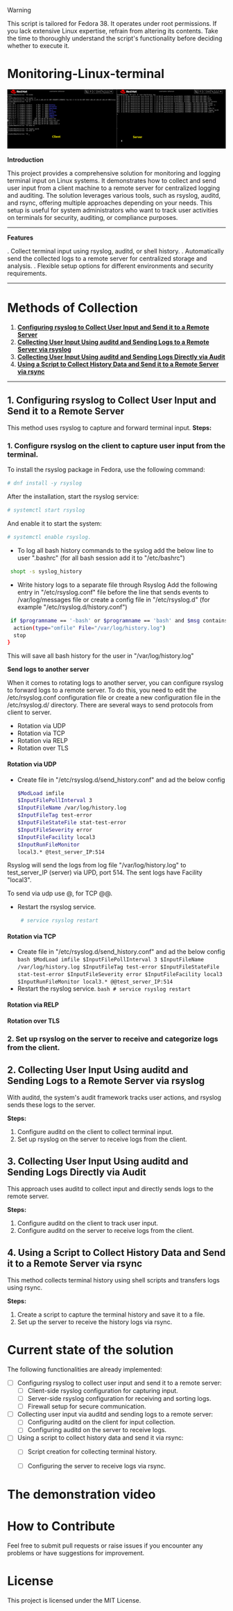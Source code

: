 > [!WARNING]
> This script is tailored for Fedora 38. It operates under root permissions. If you lack extensive Linux expertise, refrain from altering its contents. Take the time to thoroughly understand the script's functionality before deciding whether to execute it.


# Monitoring-Linux-terminal
![](https://github.com/TarikVUT/Monitoring-Linux-terminal/blob/main/images/UDP-rsyslog.png)




**Introduction**

This project provides a comprehensive solution for monitoring and logging terminal input on Linux systems. It demonstrates how to collect and send user input from a client machine to a remote server for centralized logging and auditing. The solution leverages various tools, such as rsyslog, auditd, and rsync, offering multiple approaches depending on your needs. This setup is useful for system administrators who want to track user activities on terminals for security, auditing, or compliance purposes.

--------------------------------------------

**Features**

. Collect terminal input using rsyslog, auditd, or shell history.
. Automatically send the collected logs to a remote server for centralized storage and analysis.
. Flexible setup options for different environments and security requirements.

--------------------------------------------

# Methods of Collection

1. [**Configuring rsyslog to Collect User Input and Send it to a Remote Server**](rsyslog-rsyslog)
2. [**Collecting User Input Using auditd and Sending Logs to a Remote Server via rsyslog**](audit-rsyslog)
3. [**Collecting User Input Using auditd and Sending Logs Directly via Audit**](audit-audit)
4. [**Using a Script to Collect History Data and Send it to a Remote Server via rsync**](code-rsync)

--------------------------------------------

## 1. Configuring rsyslog to Collect User Input and Send it to a Remote Server
<a name="rsyslog-rsyslog"></a>
This method uses rsyslog to capture and forward terminal input.
**Steps:**
### 1. Configure rsyslog on the client to capture user input from the terminal.
   To install the rsyslog package in Fedora, use the following command:
   ```bash
   # dnf install -y rsyslog
   ```
   After the installation, start the rsyslog service:
   ```bash
   # systemctl start rsyslog
   ```
   And enable it to start the system:
   ```bash
   # systemctl enable rsyslog.
   ```
  - To log all bash history commands to the syslog add the below line to user ".bashrc" (for all bash session add it to "/etc/bashrc")
   ```bash
    shopt -s syslog_history
   ```
   - Write history logs to a separate file through Rsyslog
    Add the following entry in "/etc/rsyslog.conf" file before the line that sends events to /var/log/messages file or create a config file in "/etc/rsyslog.d" (for example "/etc/rsyslog.d/history.conf")

   ```bash
    if $programname == '-bash' or $programname == 'bash' and $msg contains 'HISTORY:' then {
     action(type="omfile" File="/var/log/history.log")
     stop
   }
   ```
   This will save all bash history for the user in "/var/log/history.log"

   **Send logs to another server** 

   When it comes to rotating logs to another server, you can configure rsyslog to forward logs to a remote server. To do this, you need to edit the /etc/rsyslog.conf configuration file or create a new configuration file in the /etc/rsyslog.d/ directory.
   There are several ways to send protocols from client to server.

   - Rotation via UDP
   - Rotation via TCP
   - Rotation via RELP
   - Rotation over TLS

   #### Rotation via UDP
  - Create file in "/etc/rsyslog.d/send_history.conf" and ad the below config
      
      ```bash
      $ModLoad imfile
      $InputFilePollInterval 3
      $InputFileName /var/log/history.log
      $InputFileTag test-error
      $InputFileStateFile stat-test-error
      $InputFileSeverity error
      $InputFileFacility local3
      $InputRunFileMonitor
      local3.* @test_server_IP:514
      ```
   Rsyslog will send the logs from log file "/var/log/history.log" to test_server_IP (server) via UPD, port 514. The sent logs have Facility "local3".

   To send via udp use @, for TCP @@.
   - Restart the rsyslog service.
       ```bash
        # service rsyslog restart
        ``` 

#### Rotation via TCP
- Create file in "/etc/rsyslog.d/send_history.conf" and ad the below config
      ```bash
      $ModLoad imfile
      $InputFilePollInterval 3
      $InputFileName /var/log/history.log
      $InputFileTag test-error
      $InputFileStateFile stat-test-error
      $InputFileSeverity error
      $InputFileFacility local3
      $InputRunFileMonitor
      local3.* @@test_server_IP:514
      ```
- Restart the rsyslog service.
       ```bash
        # service rsyslog restart
        ``` 
#### Rotation via RELP
#### Rotation over TLS
### 2. Set up rsyslog on the server to receive and categorize logs from the client.
 <a name="audit-rsyslog"></a>
   

## 2. Collecting User Input Using auditd and Sending Logs to a Remote Server via rsyslog
With auditd, the system's audit framework tracks user actions, and rsyslog sends these logs to the server.

**Steps:**

1. Configure auditd on the client to collect terminal input.
2. Set up rsyslog on the server to receive logs from the client.

   
## 3. Collecting User Input Using auditd and Sending Logs Directly via Audit
 <a name="audit-auditg"></a>
This approach uses auditd to collect input and directly sends logs to the remote server.

**Steps:**

1. Configure auditd on the client to track user input.
2. Configure auditd on the server to receive logs from the client.

## 4. Using a Script to Collect History Data and Send it to a Remote Server via rsync
 <a name="code-rsync"></a>
This method collects terminal history using shell scripts and transfers logs using rsync.

**Steps:**

1. Create a script to capture the terminal history and save it to a file.
2. Set up the server to receive the history logs via rsync.

# Current state of the solution

The following functionalities are already implemented:

 - [ ] Configuring rsyslog to collect user input and send it to a remote server:
   - [ ] Client-side rsyslog configuration for capturing input.
   - [ ] Server-side rsyslog configuration for receiving and sorting logs.
   - [ ] Firewall setup for secure communication.
 - [ ] Collecting user input via auditd and sending logs to a remote server:
   - [ ] Configuring auditd on the client for input collection.
   - [ ] Configuring auditd on the server to receive logs.
 - [ ] Using a script to collect history data and send it via rsync:
   - [ ] Script creation for collecting terminal history.
   - [ ] Configuring the server to receive logs via rsync.



# The demonstration video

# How to Contribute
Feel free to submit pull requests or raise issues if you encounter any problems or have suggestions for improvement.

# License
This project is licensed under the MIT License.
